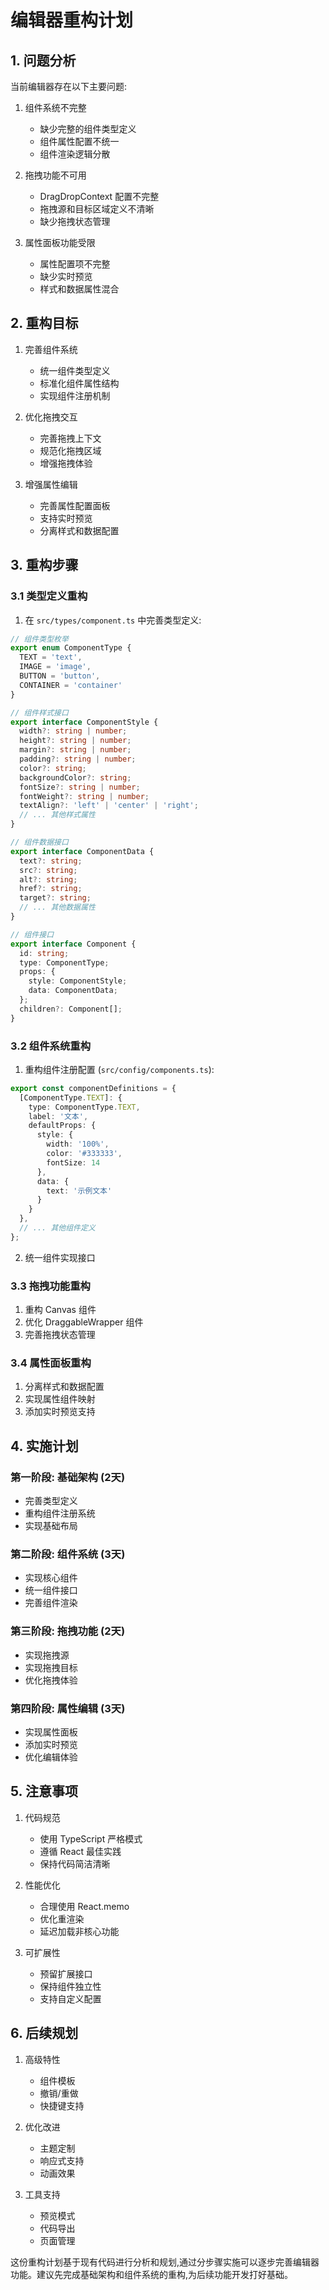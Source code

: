# 编辑器重构计划

## 1. 问题分析

当前编辑器存在以下主要问题:

1. 组件系统不完整
   - 缺少完整的组件类型定义
   - 组件属性配置不统一
   - 组件渲染逻辑分散

2. 拖拽功能不可用
   - DragDropContext 配置不完整
   - 拖拽源和目标区域定义不清晰
   - 缺少拖拽状态管理

3. 属性面板功能受限
   - 属性配置项不完整
   - 缺少实时预览
   - 样式和数据属性混合

## 2. 重构目标

1. 完善组件系统
   - 统一组件类型定义
   - 标准化组件属性结构
   - 实现组件注册机制

2. 优化拖拽交互
   - 完善拖拽上下文
   - 规范化拖拽区域
   - 增强拖拽体验

3. 增强属性编辑
   - 完善属性配置面板
   - 支持实时预览
   - 分离样式和数据配置

## 3. 重构步骤

### 3.1 类型定义重构

1. 在 `src/types/component.ts` 中完善类型定义:

```typescript
// 组件类型枚举
export enum ComponentType {
  TEXT = 'text',
  IMAGE = 'image',
  BUTTON = 'button',
  CONTAINER = 'container'
}

// 组件样式接口
export interface ComponentStyle {
  width?: string | number;
  height?: string | number;
  margin?: string | number;
  padding?: string | number;
  color?: string;
  backgroundColor?: string;
  fontSize?: string | number;
  fontWeight?: string | number;
  textAlign?: 'left' | 'center' | 'right';
  // ... 其他样式属性
}

// 组件数据接口
export interface ComponentData {
  text?: string;
  src?: string;
  alt?: string;
  href?: string;
  target?: string;
  // ... 其他数据属性
}

// 组件接口
export interface Component {
  id: string;
  type: ComponentType;
  props: {
    style: ComponentStyle;
    data: ComponentData;
  };
  children?: Component[];
}
```

### 3.2 组件系统重构

1. 重构组件注册配置 (`src/config/components.ts`):

```typescript
export const componentDefinitions = {
  [ComponentType.TEXT]: {
    type: ComponentType.TEXT,
    label: '文本',
    defaultProps: {
      style: {
        width: '100%',
        color: '#333333',
        fontSize: 14
      },
      data: {
        text: '示例文本'
      }
    }
  },
  // ... 其他组件定义
};
```

2. 统一组件实现接口

### 3.3 拖拽功能重构

1. 重构 Canvas 组件
2. 优化 DraggableWrapper 组件
3. 完善拖拽状态管理

### 3.4 属性面板重构

1. 分离样式和数据配置
2. 实现属性组件映射
3. 添加实时预览支持

## 4. 实施计划

### 第一阶段: 基础架构 (2天)
- 完善类型定义
- 重构组件注册系统
- 实现基础布局

### 第二阶段: 组件系统 (3天)
- 实现核心组件
- 统一组件接口
- 完善组件渲染

### 第三阶段: 拖拽功能 (2天)
- 实现拖拽源
- 实现拖拽目标
- 优化拖拽体验

### 第四阶段: 属性编辑 (3天)
- 实现属性面板
- 添加实时预览
- 优化编辑体验

## 5. 注意事项

1. 代码规范
   - 使用 TypeScript 严格模式
   - 遵循 React 最佳实践
   - 保持代码简洁清晰

2. 性能优化
   - 合理使用 React.memo
   - 优化重渲染
   - 延迟加载非核心功能

3. 可扩展性
   - 预留扩展接口
   - 保持组件独立性
   - 支持自定义配置

## 6. 后续规划

1. 高级特性
   - 组件模板
   - 撤销/重做
   - 快捷键支持

2. 优化改进
   - 主题定制
   - 响应式支持
   - 动画效果

3. 工具支持
   - 预览模式
   - 代码导出
   - 页面管理

这份重构计划基于现有代码进行分析和规划,通过分步骤实施可以逐步完善编辑器功能。建议先完成基础架构和组件系统的重构,为后续功能开发打好基础。 